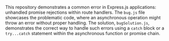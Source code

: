 This repository demonstrates a common error in Express.js applications: unhandled promise rejections within route handlers.  The `bug.js` file showcases the problematic code, where an asynchronous operation might throw an error without proper handling. The solution, `bugSolution.js`, demonstrates the correct way to handle such errors using a `catch` block or a `try...catch` statement within the asynchronous function or promise chain.